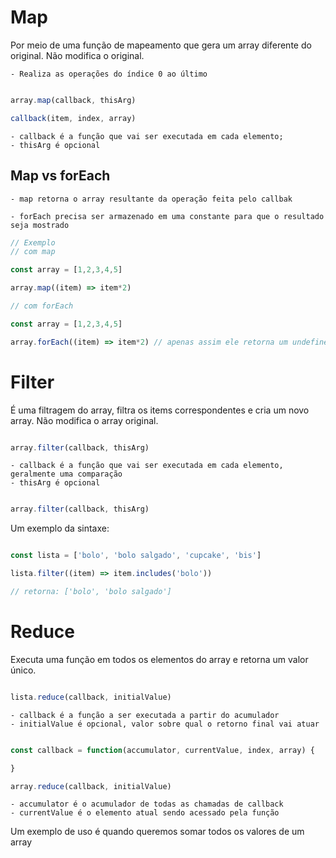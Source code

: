 # Map

Por meio de uma função de mapeamento que gera um array diferente do original. Não modifica o original.

    - Realiza as operações do índice 0 ao último

```js

array.map(callback, thisArg)

callback(item, index, array)

```

    - callback é a função que vai ser executada em cada elemento;
    - thisArg é opcional


## Map vs forEach

    - map retorna o array resultante da operação feita pelo callbak

    - forEach precisa ser armazenado em uma constante para que o resultado seja mostrado

```js
// Exemplo
// com map

const array = [1,2,3,4,5]

array.map((item) => item*2)

// com forEach

const array = [1,2,3,4,5]

array.forEach((item) => item*2) // apenas assim ele retorna um undefined tem que armazenar numa const

```

# Filter

É uma filtragem do array, filtra os items correspondentes e cria um novo array. Não modifica o array original.

```js

array.filter(callback, thisArg)

```

    - callback é a função que vai ser executada em cada elemento, geralmente uma comparação
    - thisArg é opcional

```js

array.filter(callback, thisArg)

```

Um exemplo da sintaxe:

```js

const lista = ['bolo', 'bolo salgado', 'cupcake', 'bis']

lista.filter((item) => item.includes('bolo'))

// retorna: ['bolo', 'bolo salgado']

```

# Reduce

Executa uma função em todos os elementos do array e retorna um valor único.

```js

lista.reduce(callback, initialValue)

```

    - callback é a função a ser executada a partir do acumulador
    - initialValue é opcional, valor sobre qual o retorno final vai atuar

```js

const callback = function(accumulator, currentValue, index, array) {

}

array.reduce(callback, initialValue)

```

    - accumulator é o acumulador de todas as chamadas de callback
    - currentValue é o elemento atual sendo acessado pela função

Um exemplo de uso é quando queremos somar todos os valores de um array